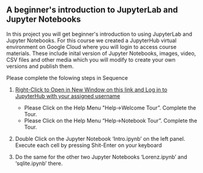## A beginner's introduction to JupyterLab and Jupyter Notebooks

In this project you will get beginner's introduction to using JupyterLab and Jupyter Notebooks. For this course we created a JupyterHub virtual environment on Google Cloud where you will login to access course materials. These include inital version of Jupyter Notebooks, images, video, CSV files and other media which you will modify to create your own versions and publish them.

Please complete the folowing steps in Sequence

1. [Right-Click to Open in New Window on this link and Log in to JupyterHub with your assigned username]()
	* Please Click on the Help Menu "Help->Welcome Tour”. Complete the Tour.  
	* Please Click on the Help Menu “Help->Notebook Tour”. Complete the Tour.  

2. Double Click on the Jupyter Notebook ‘Intro.ipynb’ on the left panel. Execute each cell by pressing Shit-Enter on your keyboard

3. Do the same for the other two Jupyter Notebooks ‘Lorenz.ipynb’ and ‘sqlite.ipynb’ there.
